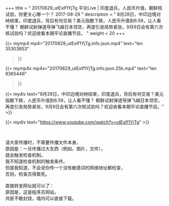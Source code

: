 +++
title = " 20170829_utExlf1YjTg 平论Live | 印度退兵，人民币升值，朝鲜核试验，你更关心哪一个？ 2017-08-29 "
description = " 8月28日，中印边境对峙结束，印度退兵，背后有何交易？美元指数下跌，人民币升值到6.59，让人看不懂？ 朝鲜试射弹道导弹飞越日本领空，再度引发局势紧张，9月9日会有第六次核试验吗？欢迎收看本期平论直播节目。 "
weight = 20
+++

{{< mymp4 mp4="20170829_utExlf1YjTg.info.json.mp4" 
text="len 35303853"
>}}

{{< mymp4x  mp4x="20170829_utExlf1YjTg.info.json.25k.mp4"
text="len 9365446"
>}}


{{< mydiv text="8月28日，中印边境对峙结束，印度退兵，背后有何交易？美元指数下跌，人民币升值到6.59，让人看不懂？ 朝鲜试射弹道导弹飞越日本领空，再度引发局势紧张，9月9日会有第六次核试验吗？欢迎收看本期平论直播节目。" >}}
<br>

{{< mydiv text="https://www.youtube.com/watch?v=utExlf1YjTg" >}}


<br>

请大家传播时，不需要传播文件本身，<br>
原因是：一旦传播过大东西（例如，图片，文件），<br>
就会触发检查机制。<br>
我不知道检查机制的触发条件。<br>
但是我知道，不会说你传一个没有敏感词的网络地址都检查，<br>
否则，检查员得累死。<br><br>
直接转发网址就可以了：<br>
原因是，这是程序员网站，<br>
共匪不敢封锁，墙内可以直接下载。



